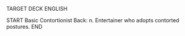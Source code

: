 TARGET DECK
ENGLISH

START
Basic
Contortionist
Back: n. Entertainer who adopts contorted postures.
END
